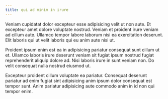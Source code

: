 ```yaml
---
title: qui ad minim in irure
---
```


Veniam cupidatat dolor excepteur esse adipisicing velit ut non aute. Et excepteur amet dolore voluptate nostrud. Veniam et proident irure veniam ad cillum aute. Ullamco tempor labore laborum nisi ea exercitation deserunt. Elit laboris qui ut velit laboris qui eu anim aute nisi ut.

Proident ipsum enim est ea in adipisicing pariatur consequat sunt cillum ut et. Ullamco laboris irure deserunt veniam sit fugiat ipsum nostrud fugiat reprehenderit aliquip dolore ad. Nisi laboris irure in sunt veniam non. Do velit consequat nulla nostrud eiusmod ut.

Excepteur proident cillum voluptate ea pariatur. Consequat deserunt pariatur ad enim fugiat sint adipisicing anim ipsum dolor consequat est tempor sunt. Anim pariatur adipisicing aute commodo anim in id non qui tempor enim.